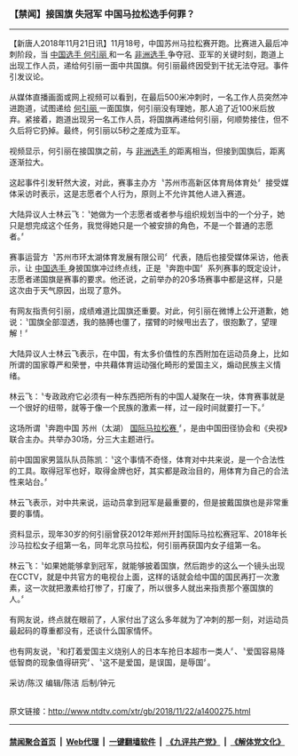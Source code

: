 ### 【禁闻】接国旗 失冠军 中国马拉松选手何罪？
------------------------

<div class="wysiwyg">
 【新唐人2018年11月21日讯】11月18号，中国苏州马拉松赛开跑。比赛进入最后冲刺阶段，当
 <a href="http://www.ntdtv.com/xtr/gb/articlelistbytag_中国选手.html" target="_blank">
  中国选手
 </a>
 <a href="http://www.ntdtv.com/xtr/gb/articlelistbytag_何引丽.html" target="_blank">
  何引丽
 </a>
 和一名
 <a href="http://www.ntdtv.com/xtr/gb/articlelistbytag_非洲选手.html" target="_blank">
  非洲选手
 </a>
 争夺冠、亚军的关键时刻，跑道上出现工作人员，递给何引丽一面中共国旗。何引丽最终因受到干扰无法夺冠。事件引发议论。
 <br/>
 <br/>
 从媒体直播画面或网上视频可以看到，在最后500米冲刺时，一名工作人员突然冲进跑道，试图递给
 <a href="http://www.ntdtv.com/xtr/gb/articlelistbytag_何引丽.html" target="_blank">
  何引丽
 </a>
 一面国旗，何引丽没有理她，那人追了近100米后放弃。紧接着，跑道出现另一名工作人员，将国旗再递给何引丽，何顺势接住，但不久后将它扔掉。最终，何引丽以5秒之差成为亚军。
 <br/>
 <br/>
 视频显示，何引丽在接国旗之前，与
 <a href="http://www.ntdtv.com/xtr/gb/articlelistbytag_非洲选手.html" target="_blank">
  非洲选手
 </a>
 的距离相当，但接到国旗后，距离逐渐拉大。
 <br/>
 <br/>
 这起事件引发轩然大波，对此，赛事主办方〝苏州市高新区体育局体育处〞接受媒体采访时表示，这是志愿者个人行为，原则上不允许其他人进入赛道。
 <br/>
 <br/>
 大陆异议人士林云飞：〝她做为一个志愿者或者参与组织规划当中的一个分子，她只是想完成这个任务，我觉得她只是一个被安排的角色，不是一个普通的志愿者。〞
 <br/>
 <br/>
 赛事运营方〝苏州市环太湖体育发展有限公司〞代表，随后也接受媒体采访，他表示，让
 <a href="http://www.ntdtv.com/xtr/gb/articlelistbytag_中国选手.html" target="_blank">
  中国选手
 </a>
 身披国旗冲过终点线，正是〝奔跑中国〞系列赛事的既定设计，志愿者递国旗是赛事的要求。他还说，之前举办的20多场赛事中都是这样，只是这次由于天气原因，出现了意外。
 <br/>
 <br/>
 有网友指责何引丽，成绩难道比国旗还重要。对此，何引丽在微博上公开道歉，她说：〝国旗全部湿透，我的胳膊也僵了，摆臂的时候甩出去了，很抱歉了，望理解！〞
 <br/>
 <br/>
 大陆异议人士林云飞表示，在中国，有太多价值性的东西附加在运动员身上，比如所谓的国家尊严和荣誉，中共藉体育运动强化畸形的爱国主义，煽动民族主义情绪。
 <br/>
 <br/>
 林云飞：〝专政政府它必须有一种东西把所有的中国人凝聚在一块，体育赛事就是一个很好的纽带，就等于像一个民族的激素一样，过一段时间就要打一下。〞
 <br/>
 <br/>
 这场所谓〝奔跑中国 苏州（太湖）
 <a href="http://www.ntdtv.com/xtr/gb/articlelistbytag_国际马拉松赛.html" target="_blank">
  国际马拉松赛
 </a>
 〞，是由中国田径协会和《央视》联合主办。共举办30场，分三大主题进行。
 <br/>
 <br/>
 前中国国家男篮队队员陈凯：〝这个事情不奇怪，体育对中共来说，是一个合法性的工具。取得冠军也好，取得金牌也好，其实都是政治目的，用体育为自己的合法性来站台。〞
 <br/>
 <br/>
 林云飞表示，对中共来说，运动员拿到冠军是最重要的，但是披戴国旗也是非常重要的事情。
 <br/>
 <br/>
 资料显示，现年30岁的何引丽曾获2012年郑州开封国际马拉松赛冠军、2018年长沙马拉松女子组第一名，同年北京马拉松，何引丽再获国内女子组第一名。
 <br/>
 <br/>
 林云飞：〝如果她能够拿到冠军，就能够披着国旗，然后跑步的这么一个镜头出现在CCTV，就是中共官方的电视台上面，这样的话就会给中国的国民再打一次激素，这一次就把激素给打惨了，打废了，所以很多人就出来指责那个塞国旗的人。〞
 <br/>
 <br/>
 有网友说，终点就在眼前了，人家付出了这么多年就为了冲刺的那一刻，对运动员最起码的尊重都没有，还谈什么国家情怀。
 <br/>
 <br/>
 也有网友说，〝和打着爱国主义烧别人的日本车抢日本超市一类人〞、〝爱国容易降低智商的现象值得研究〞、〝这不是爱国，是误国，是辱国〞。
 <br/>
 <br/>
 采访/陈汉 编辑/陈洁 后制/钟元
</div>

<br/>原文链接：http://www.ntdtv.com/xtr/gb/2018/11/22/a1400275.html


------------------------
#### [禁闻聚合首页](https://github.com/gfw-breaker/banned-news/blob/master/README.md) &nbsp;|&nbsp; [Web代理](https://github.com/gfw-breaker/open-proxy/blob/master/README.md) &nbsp;|&nbsp; [一键翻墙软件](https://github.com/gfw-breaker/nogfw/blob/master/README.md) &nbsp;|&nbsp; [《九评共产党》](https://github.com/gfw-breaker/9ping.md/blob/master/README.md#九评之一评共产党是什么) &nbsp;|&nbsp; [《解体党文化》](https://github.com/gfw-breaker/jtdwh.md/blob/master/README.md#绪论)